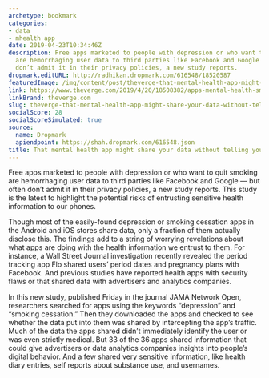 ```yaml
---
archetype: bookmark
categories:
- data
- mhealth app
date: 2019-04-23T10:34:46Z
description: Free apps marketed to people with depression or who want to quit smoking
  are hemorrhaging user data to third parties like Facebook and Google — but often
  don’t admit it in their privacy policies, a new study reports.
dropmark.editURL: http://radhikan.dropmark.com/616548/18520587
featuredImage: /img/content/post/theverge-that-mental-health-app-might-share-your-data-without-telling-you.jpg
link: https://www.theverge.com/2019/4/20/18508382/apps-mental-health-smoking-cessation-data-sharing-privacy-facebook-google-advertising
linkBrand: theverge.com
slug: theverge-that-mental-health-app-might-share-your-data-without-telling-you
socialScore: 28
socialScoreSimulated: true
source:
  name: Dropmark
  apiendpoint: https://shah.dropmark.com/616548.json
title: That mental health app might share your data without telling you
---
```

Free apps marketed to people with depression or who want to quit smoking are hemorrhaging user data to third parties like Facebook and Google — but often don’t admit it in their privacy policies, a new study reports. This study is the latest to highlight the potential risks of entrusting sensitive health information to our phones.

Though most of the easily-found depression or smoking cessation apps in the Android and iOS stores share data, only a fraction of them actually disclose this. The findings add to a string of worrying revelations about what apps are doing with the health information we entrust to them. For instance, a Wall Street Journal investigation recently revealed the period tracking app Flo shared users’ period dates and pregnancy plans with Facebook. And previous studies have reported health apps with security flaws or that shared data with advertisers and analytics companies.

In this new study, published Friday in the journal JAMA Network Open, researchers searched for apps using the keywords “depression” and “smoking cessation.” Then they downloaded the apps and checked to see whether the data put into them was shared by intercepting the app’s traffic. Much of the data the apps shared didn’t immediately identify the user or was even strictly medical. But 33 of the 36 apps shared information that could give advertisers or data analytics companies insights into people’s digital behavior. And a few shared very sensitive information, like health diary entries, self reports about substance use, and usernames.

